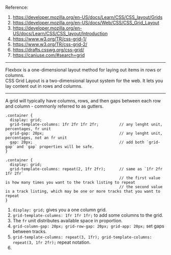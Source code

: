 Reference:
1. https://developer.mozilla.org/en-US/docs/Learn/CSS/CSS_layout/Grids
2. https://developer.mozilla.org/en-US/docs/Web/CSS/CSS_Grid_Layout
3. https://developer.mozilla.org/en-US/docs/Learn/CSS/CSS_layout/Introduction
4. https://www.w3.org/TR/css-grid-1/
5. https://www.w3.org/TR/css-grid-2/
6. https://drafts.csswg.org/css-grid/
7. https://caniuse.com/#search=grid

---

Flexbox is a one-dimensional layout method for laying out items in rows or columns.  
CSS Grid Layout is a two-dimensional layout system for the web. It lets you lay content out in rows and columns.

---

A grid will typically have columns, rows, and then gaps between each row and column - commonly referred to as gutters.


```
.container {
  display: grid;
  grid-template-columns: 1fr 2fr 1fr 2fr;         // any lenght unit, percentages, fr unit
  grid-gap: 20px;                                 // any lenght unit, percentages, not an fr unit
  gap: 20px;                                      // add both `grid-gap` and `gap` properties will be safe.
}

.container {
  display: grid;
  grid-template-columns: repeat(2, 1fr 2fr);      // same as `1fr 2fr 1fr 2fr`
                                                  // the first value is how many times you want to the track listing to repeat
                                                  // the second value is a track listing, which may be one or more tracks that you want to repeat
}
```

1. `display: grid;` gives you a one column grid.
2. `grid-template-columns: 1fr 1fr 1fr;` to add some columns to the grid.
3. The `fr` unit distributes available space in proportion.
4. `grid-column-gap: 20px; grid-row-gap: 20px; grid-app: 20px;` set gaps between tracks.
5. `grid-template-columns: repeat(3, 1fr); grid-template-columns: repeat(3, 1fr 2fr);` repeat notation.
6. 
